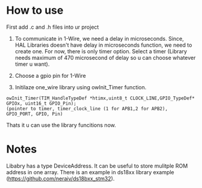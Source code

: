 # How to use
First add .c and .h files into ur project
1) To communicate in 1-Wire, we need a delay in microseconds. Since, HAL Libraries doesn't have delay in microseconds function, we need to create one. For now, there is only timer option. Select a timer (Library needs maximum of 470 microsecond of delay so u can choose whatever timer u want).

2) Choose a gpio pin for 1-Wire

3) Initilaze one_wire library using owInit_Timer function.
```
owInit_Timer(TIM_HandleTypeDef *htimx,uint8_t CLOCK_LINE,GPIO_TypeDef* GPIOx, uint16_t GPIO_Pin);
(pointer to timer, timer_clock_line (1 for APB1,2 for APB2), GPIO_PORT, GPIO, Pin)
```
Thats it u can use the library funcitions now.
# Notes
Libabry has a type DeviceAddress. It can be useful to store mulitple ROM address in one array. There is an example in ds18xx library example (https://github.com/neraiv/ds18bxx_stm32).
